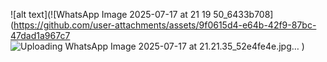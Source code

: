 ![alt text](![WhatsApp Image 2025-07-17 at 21 19 50_6433b708](https://github.com/user-attachments/assets/9f0615d4-e64b-42f9-87bc-47dad1a967c7 ![Uploading WhatsApp Image 2025-07-17 at 21.21.35_52e4fe4e.jpg…]()
)













